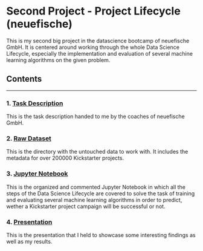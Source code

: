# Second Project - Project Lifecycle (neuefische)

This is my second big project in the datascience bootcamp of neuefische GmbH.
It is centered around working through the whole Data Science Lifecycle, especially the implementation and evaluation of several machine learning algorithms on the given problem.

## Contents
---

### 1. [Task Description](https://github.com/Tjade27/first_project/blob/master/Task%20Description.pdf)
This is the task description handed to me by the coaches of neuefische GmbH. 

### 2. [Raw Dataset](https://github.com/Tjade27/first_project/blob/master/King_County_House_prices_dataset.csv)
This is the directory with the untouched data to work with. It includes the metadata for over 200000 Kickstarter projects.

### 3. [Jupyter Notebook](https://github.com/Tjade27/first_project/blob/master/King_County_Code.ipynb)
This is the organized and commented Jupyter Notebook in which all the steps of the Data Science Lifecycle are covered to solve the task of training and evaluating several machine learning algorithms in order to predict, wether a Kickstarter project campaign will be successful or not.

### 4. [Presentation](https://github.com/Tjade27/first_project/blob/master/Presentation.pdf)
This is the presentation that I held to showcase some interesting findings as well as my results.
